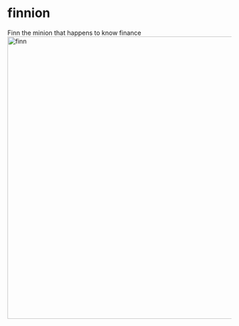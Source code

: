# finnion
Finn the minion that happens to know finance
<img width="663" height="636" alt="finn" src="https://github.com/user-attachments/assets/bf4c097d-d162-48f9-b8ed-afad1505664b" />
